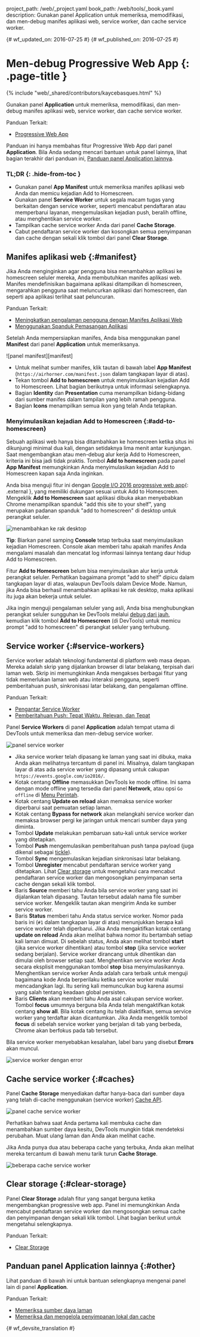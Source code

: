 project_path: /web/_project.yaml
book_path: /web/tools/_book.yaml
description: Gunakan panel Application untuk memeriksa, memodifikasi, dan men-debug manifes aplikasi web, service worker, dan cache service worker.

{# wf_updated_on: 2016-07-25 #}
{# wf_published_on: 2016-07-25 #}

# Men-debug Progressive Web App {: .page-title }

{% include "web/_shared/contributors/kaycebasques.html" %}

Gunakan panel <strong>Application</strong> untuk memeriksa, memodifikasi,
dan men-debug manifes aplikasi web, service worker, dan cache service worker.

Panduan Terkait: 

* [Progressive Web App](/web/progressive-web-apps)

Panduan ini hanya membahas fitur Progressive Web App dari panel
**Application**. Bila Anda sedang mencari bantuan untuk panel lainnya, lihat
bagian terakhir dari panduan ini, [Panduan
panel Application lainnya](#other).


### TL;DR {: .hide-from-toc }
- Gunakan panel <strong>App Manifest</strong> untuk memeriksa manifes aplikasi web Anda dan memicu kejadian Add to Homescreen.
- Gunakan panel <strong>Service Worker</strong> untuk segala macam tugas yang berkaitan dengan service worker, seperti mencabut pendaftaran atau memperbarui layanan, mengemulasikan kejadian push, beralih offline, atau menghentikan service worker.
- Tampilkan cache service worker Anda dari panel <strong>Cache Storage</strong>.
- Cabut pendaftaran service worker dan kosongkan semua penyimpanan dan cache dengan sekali klik tombol dari panel <strong>Clear Storage</strong>.


## Manifes aplikasi web {:#manifest}

Jika Anda menginginkan agar pengguna bisa menambahkan aplikasi ke homescreen seluler mereka,
Anda membutuhkan manifes aplikasi web. Manifes mendefinisikan bagaimana aplikasi ditampilkan di
homescreen, mengarahkan pengguna saat meluncurkan aplikasi dari homescreen, dan seperti
apa aplikasi terlihat saat peluncuran.

Panduan Terkait:

* [Meningkatkan pengalaman pengguna dengan Manifes
  Aplikasi Web](/web/fundamentals/engage-and-retain/web-app-manifest)
* [Menggunakan Spanduk
  Pemasangan Aplikasi](/web/fundamentals/engage-and-retain/app-install-banners)

Setelah Anda mempersiapkan manifes, Anda bisa menggunakan panel **Manifest** dari panel
**Application** untuk memeriksanya.

![panel manifest][manifest]

* Untuk melihat sumber manifes, klik tautan di bawah label **App Manifest**
  (`https://airhorner.com/manifest.json` dalam tangkapan layar di atas).
* Tekan tombol **Add to homescreen** untuk menyimulasikan kejadian
  Add to Homescreen. Lihat bagian berikutnya untuk informasi selengkapnya.
* Bagian **Identity** dan **Presentation** cuma menampilkan bidang-bidang dari
  sumber manifes dalam tampilan yang lebih ramah pengguna.
* Bagian **Icons** menampilkan semua ikon yang telah Anda tetapkan.

[manifes]: images/manifest.png

### Menyimulasikan kejadian Add to Homescreen {:#add-to-homescreen}

Sebuah aplikasi web hanya bisa ditambahkan ke homescreen ketika situs ini dikunjungi minimal
dua kali, dengan setidaknya lima menit antar kunjungan. Saat mengembangkan atau
men-debug alur kerja Add to Homescreen, kriteria ini bisa jadi tidak praktis.
Tombol **Add to homescreen** pada panel **App Manifest** memungkinkan Anda
menyimulasikan kejadian Add to Homescreen kapan saja Anda inginkan.

Anda bisa menguji fitur ini dengan [Google I/O 2016 progressive web
app](https://events.google.com/io2016/){: .external }, yang memiliki dukungan sesuai untuk Add to
Homescreen. Mengeklik **Add to Homescreen** saat aplikasi dibuka akan menyebabkan
Chrome menampilkan spanduk "add this site to your shelf", yang merupakan
padanan spanduk "add to homescreen" di desktop untuk perangkat seluler.

![menambahkan ke rak desktop][shelf]

**Tip**: Biarkan panel samping **Console** tetap terbuka saat menyimulasikan kejadian
Homescreen. Console akan memberi tahu apakah manifes Anda mengalami masalah dan mencatat log informasi
lainnya tentang daur hidup Add to Homescreen.

Fitur **Add to Homescreen** belum bisa menyimulasikan alur kerja untuk perangkat
seluler. Perhatikan bagaimana prompt "add to shelf" dipicu dalam
tangkapan layar di atas, walaupun DevTools dalam Device Mode. Namun, jika Anda bisa
berhasil menambahkan aplikasi ke rak desktop, maka aplikasi itu juga
akan bekerja untuk seluler.

Jika ingin menguji pengalaman seluler yang asli, Anda bisa
menghubungkan perangkat seluler sungguhan ke DevTools melalui [debug dari jauh][debug
dari jauh], kemudian klik tombol **Add to Homescreen** (di DevTools)
untuk memicu prompt "add to homescreen" di perangkat seluler yang terhubung.

[shelf]: images/io.png
[debug dari jauh]: /web/tools/chrome-devtools/debug/remote-debugging/remote-debugging

## Service worker {:#service-workers}

Service worker adalah teknologi fundamental di platform web masa depan. Mereka
adalah skrip yang dijalankan browser di latar belakang, terpisah dari laman web.
Skrip ini memungkinkan Anda mengakses berbagai fitur yang tidak memerlukan laman web atau interaksi
pengguna, seperti pemberitahuan push, sinkronisasi latar belakang, dan pengalaman offline.

Panduan Terkait:

* [Pengantar Service Worker](/web/fundamentals/primers/service-worker)
* [Pemberitahuan Push: Tepat Waktu, Relevan, dan
  Tepat](/web/fundamentals/engage-and-retain/push-notifications)

Panel **Service Workers** di panel **Application** adalah tempat utama di
DevTools untuk memeriksa dan men-debug service worker.

![panel service worker][sw]

* Jika service worker telah dipasang ke laman yang saat ini dibuka, maka Anda akan melihatnya
  tercantum di panel ini. Misalnya, dalam tangkapan layar di atas ada service
  worker yang dipasang untuk cakupan `https://events.google.com/io2016/`.
* Kotak centang **Offline** memasukkan DevTools ke mode offline. Ini sama dengan
  mode offline yang tersedia dari panel **Network**, atau
  opsi `Go offline` di [Menu Perintah][cm].
* Kotak centang **Update on reload** akan memaksa service worker
  diperbarui saat pemuatan setiap laman.
* Kotak centang **Bypass for network** akan melangkahi service worker dan memaksa
  browser pergi ke jaringan untuk mencari sumber daya yang diminta.
* Tombol **Update** melakukan pembaruan satu-kali untuk service
  worker yang ditetapkan.
* Tombol **Push** mengemulasikan pemberitahuan push tanpa payload (juga dikenal
  sebagai [tickle][tickle]).
* Tombol **Sync** mengemulasikan kejadian sinkronisasi latar belakang.
* Tombol **Unregister** mencabut pendaftaran service worker yang ditetapkan. Lihat
  [Clear storage](#clear-storage) untuk mengetahui cara mencabut pendaftaran service worker dan
  mengosongkan penyimpanan serta cache dengan sekali klik tombol.
* Baris **Source** memberi tahu Anda bila service worker yang saat ini dijalankan
  telah dipasang. Tautan tersebut adalah nama file sumber service worker. Mengeklik
  tautan akan mengirim Anda ke sumber service worker.
* Baris **Status** memberi tahu Anda status service worker. Nomor pada
  baris ini (`#1` dalam tangkapan layar di atas) menunjukkan berapa kali service
  worker telah diperbarui. Jika Anda mengaktifkan kotak centang **update on reload**
  Anda akan melihat bahwa nomor itu bertambah setiap kali laman dimuat. Di sebelah
  status, Anda akan melihat tombol **start** (jika service worker dihentikan) atau tombol
  **stop** (jika service worker sedang berjalan). Service worker
  dirancang untuk dihentikan dan dimulai oleh browser setiap saat. Menghentikan
  service worker Anda secara eksplisit menggunakan tombol **stop** bisa menyimulasikannya.
  Menghentikan service worker Anda adalah cara terbaik untuk menguji bagaimana kode
  Anda berperilaku ketika service worker mulai mencadangkan lagi. Itu sering kali
  memunculkan bug karena asumsi yang salah tentang keadaan global persisten.
* Baris **Clients** akan memberi tahu Anda asal cakupan
 service worker. Tombol **focus** umumnya berguna bila Anda telah mengaktifkan kotak centang
  **show all**. Bila kotak centang itu telah diaktifkan, semua service
  worker yang terdaftar akan dicantumkan. Jika Anda mengeklik tombol **focus** di sebelah service
  worker yang berjalan di tab yang berbeda, Chrome akan berfokus pada tab tersebut.

Bila service worker menyebabkan kesalahan, label baru yang disebut **Errors** akan
muncul.

![service worker dengan error][errors]

[sw]: images/sw.png
[cm]: /web/tools/chrome-devtools/settings#command-menu
[tickle]: /web/fundamentals/engage-and-retain/push-notifications/sending-messages#ways-to-send
[errors]: images/sw-error.png

## Cache service worker {:#caches}

Panel **Cache Storage** menyediakan daftar hanya-baca dari sumber daya yang
telah di-cache menggunakan (service worker) [Cache API][sw-cache].

![panel cache service worker][sw-cache-pane]

Perhatikan bahwa saat Anda pertama kali membuka cache dan menambahkan sumber daya kesitu, DevTools
mungkin tidak mendeteksi perubahan. Muat ulang laman dan Anda akan melihat cache.

Jika Anda punya dua atau beberapa cache yang terbuka, Anda akan melihat mereka tercantum di bawah menu tarik turun
**Cache Storage**.

![beberapa cache service worker][multiple-caches]

[sw-cache]: https://developer.mozilla.org/en-US/docs/Web/API/Cache
[sw-cache-pane]: images/sw-cache.png
[multiple-caches]: images/multiple-caches.png

## Clear storage {:#clear-storage}

Panel **Clear Storage** adalah fitur yang sangat berguna ketika
mengembangkan progressive web app. Panel ini memungkinkan Anda mencabut pendaftaran service worker
dan mengosongkan semua cache dan penyimpanan dengan sekali klik tombol. Lihat
bagian berikut untuk mengetahui selengkapnya.

Panduan Terkait:

* [Clear
  Storage](/web/tools/chrome-devtools/iterate/manage-data/local-storage#clear-storage)

## Panduan panel Application lainnya {:#other}

Lihat panduan di bawah ini untuk bantuan selengkapnya mengenai panel lain di panel
**Application**.

Panduan Terkait:

* [Memeriksa sumber daya laman](/web/tools/chrome-devtools/iterate/manage-data/page-resources)
* [Memeriksa dan mengelola penyimpanan lokal dan
  cache](/web/tools/chrome-devtools/iterate/manage-data/local-storage)


{# wf_devsite_translation #}
